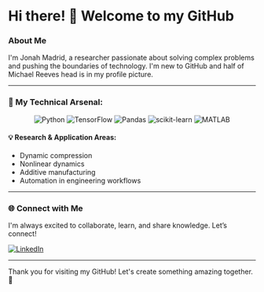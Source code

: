 # Hi there! 👋 Welcome to my GitHub

### About Me
I'm Jonah Madrid, a researcher passionate about solving complex problems and pushing the boundaries of technology. I'm new to GitHub and half of Michael Reeves head is in my profile picture. 

---

### 🔧 My Technical Arsenal:

<div align="center">
  <img src="https://img.shields.io/badge/Python-3776AB?style=for-the-badge&logo=python&logoColor=white" alt="Python">
  <img src="https://img.shields.io/badge/TensorFlow-FF6F00?style=for-the-badge&logo=tensorflow&logoColor=white" alt="TensorFlow">
  <img src="https://img.shields.io/badge/Pandas-150458?style=for-the-badge&logo=pandas&logoColor=white" alt="Pandas">
  <img src="https://img.shields.io/badge/scikit--learn-F7931E?style=for-the-badge&logo=scikit-learn&logoColor=white" alt="scikit-learn">
  <img src="https://img.shields.io/badge/MATLAB-0076A8?style=for-the-badge&logo=mathworks&logoColor=white" alt="MATLAB">
</div>

#### 💡 Research & Application Areas:
- Dynamic compression
- Nonlinear dynamics 
- Additive manufacturing
- Automation in engineering workflows

---

### 🌐 Connect with Me
I'm always excited to collaborate, learn, and share knowledge. Let’s connect!

[![LinkedIn](https://img.shields.io/badge/LinkedIn-Connect-blue?style=flat-square&logo=linkedin)](https://www.linkedin.com/in/jonah-madrid-06a59a29a)

---

Thank you for visiting my GitHub! Let's create something amazing together. 🚀

